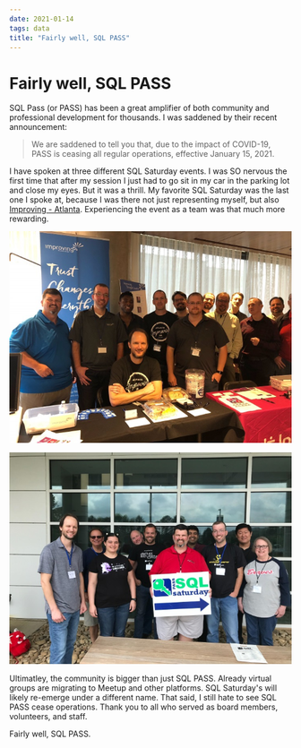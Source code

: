 ```yaml
---
date: 2021-01-14
tags: data
title: "Fairly well, SQL PASS"
---
```

# Fairly well, SQL PASS

SQL Pass (or PASS) has been a great amplifier of both community and professional development for thousands. I was saddened by their recent announcement:

> We are saddened to tell you that, due to the impact of COVID-19, PASS is ceasing all regular operations, effective January 15, 2021.

I have spoken at three different SQL Saturday events. I was SO nervous the first time that after my session I just had to go sit in my car in the parking lot and close my eyes. But it was a thrill. My favorite SQL Saturday was the last one I spoke at, because I was there not just representing myself, but also [Improving - Atlanta](https://improving.com/location/atlanta). Experiencing the event as a team was that much more rewarding.

![Improving team inside](/assets/img/sqlsat919-group.jpg)

![Improving team outside](/assets/img/sqlsat919-group-outside.jpg)

Ultimatley, the community is bigger than just SQL PASS. Already virtual groups are migrating to Meetup and other platforms. SQL Saturday's will likely re-emerge under a different name. That said, I still hate to see SQL PASS cease operations. Thank you to all who served as board members, volunteers, and staff.

Fairly well, SQL PASS.
